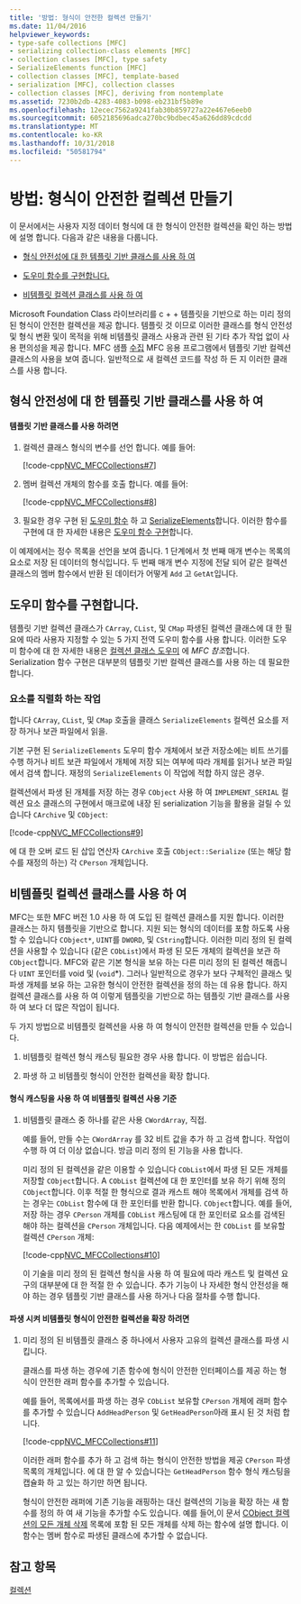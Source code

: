 ```yaml
---
title: '방법: 형식이 안전한 컬렉션 만들기'
ms.date: 11/04/2016
helpviewer_keywords:
- type-safe collections [MFC]
- serializing collection-class elements [MFC]
- collection classes [MFC], type safety
- SerializeElements function [MFC]
- collection classes [MFC], template-based
- serialization [MFC], collection classes
- collection classes [MFC], deriving from nontemplate
ms.assetid: 7230b2db-4283-4083-b098-eb231bf5b89e
ms.openlocfilehash: 12ecec7562a9241fab30b859727a22e467e6eeb0
ms.sourcegitcommit: 6052185696adca270bc9bdbec45a626dd89cdcdd
ms.translationtype: MT
ms.contentlocale: ko-KR
ms.lasthandoff: 10/31/2018
ms.locfileid: "50581794"
---
```

# <a name="how-to-make-a-type-safe-collection"></a>방법: 형식이 안전한 컬렉션 만들기

이 문서에서는 사용자 지정 데이터 형식에 대 한 형식이 안전한 컬렉션을 확인 하는 방법에 설명 합니다. 다음과 같은 내용을 다룹니다.

- [형식 안전성에 대 한 템플릿 기반 클래스를 사용 하 여](#_core_using_template.2d.based_classes_for_type_safety)

- [도우미 함수를 구현합니다.](#_core_implementing_helper_functions)

- [비템플릿 컬렉션 클래스를 사용 하 여](#_core_using_nontemplate_collection_classes)

Microsoft Foundation Class 라이브러리를 c + + 템플릿을 기반으로 하는 미리 정의 된 형식이 안전한 컬렉션을 제공 합니다. 템플릿 것 이므로 이러한 클래스를 형식 안전성 및 형식 변환 및이 목적을 위해 비템플릿 클래스 사용과 관련 된 기타 추가 작업 없이 사용 편의성을 제공 합니다. MFC 샘플 [수집](../visual-cpp-samples.md) MFC 응용 프로그램에서 템플릿 기반 컬렉션 클래스의 사용을 보여 줍니다. 일반적으로 새 컬렉션 코드를 작성 하 든 지 이러한 클래스를 사용 합니다.

##  <a name="_core_using_template.2d.based_classes_for_type_safety"></a> 형식 안전성에 대 한 템플릿 기반 클래스를 사용 하 여

#### <a name="to-use-template-based-classes"></a>템플릿 기반 클래스를 사용 하려면

1. 컬렉션 클래스 형식의 변수를 선언 합니다. 예를 들어:

   [!code-cpp[NVC_MFCCollections#7](../mfc/codesnippet/cpp/how-to-make-a-type-safe-collection_1.cpp)]

1. 멤버 컬렉션 개체의 함수를 호출 합니다. 예를 들어:

   [!code-cpp[NVC_MFCCollections#8](../mfc/codesnippet/cpp/how-to-make-a-type-safe-collection_2.cpp)]

1. 필요한 경우 구현 된 [도우미 함수](../mfc/reference/collection-class-helpers.md) 하 고 [SerializeElements](../mfc/reference/collection-class-helpers.md#serializeelements)합니다. 이러한 함수를 구현에 대 한 자세한 내용은 [도우미 함수 구현](#_core_implementing_helper_functions)합니다.

이 예제에서는 정수 목록을 선언을 보여 줍니다. 1 단계에서 첫 번째 매개 변수는 목록의 요소로 저장 된 데이터의 형식입니다. 두 번째 매개 변수 지정에 전달 되어 같은 컬렉션 클래스의 멤버 함수에서 반환 된 데이터가 어떻게 `Add` 고 `GetAt`입니다.

##  <a name="_core_implementing_helper_functions"></a> 도우미 함수를 구현합니다.

템플릿 기반 컬렉션 클래스가 `CArray`, `CList`, 및 `CMap` 파생된 컬렉션 클래스에 대 한 필요에 따라 사용자 지정할 수 있는 5 가지 전역 도우미 함수를 사용 합니다. 이러한 도우미 함수에 대 한 자세한 내용은 [컬렉션 클래스 도우미](../mfc/reference/collection-class-helpers.md) 에 *MFC 참조*합니다. Serialization 함수 구현은 대부분의 템플릿 기반 컬렉션 클래스를 사용 하는 데 필요한 합니다.

###  <a name="_core_serializing_elements"></a> 요소를 직렬화 하는 작업

합니다 `CArray`, `CList`, 및 `CMap` 호출을 클래스 `SerializeElements` 컬렉션 요소를 저장 하거나 보관 파일에서 읽을.

기본 구현 된 `SerializeElements` 도우미 함수 개체에서 보관 저장소에는 비트 쓰기를 수행 하거나 비트 보관 파일에서 개체에 저장 되는 여부에 따라 개체를 읽거나 보관 파일에서 검색 합니다. 재정의 `SerializeElements` 이 작업에 적합 하지 않은 경우.

컬렉션에서 파생 된 개체를 저장 하는 경우 `CObject` 사용 하 여 `IMPLEMENT_SERIAL` 컬렉션 요소 클래스의 구현에서 매크로에 내장 된 serialization 기능을 활용을 걸릴 수 있습니다 `CArchive` 및 `CObject`:

[!code-cpp[NVC_MFCCollections#9](../mfc/codesnippet/cpp/how-to-make-a-type-safe-collection_3.cpp)]

에 대 한 오버 로드 된 삽입 연산자 `CArchive` 호출 `CObject::Serialize` (또는 해당 함수를 재정의 하는) 각 `CPerson` 개체입니다.

##  <a name="_core_using_nontemplate_collection_classes"></a> 비템플릿 컬렉션 클래스를 사용 하 여

MFC는 또한 MFC 버전 1.0 사용 하 여 도입 된 컬렉션 클래스를 지원 합니다. 이러한 클래스는 하지 템플릿을 기반으로 합니다. 지원 되는 형식의 데이터를 포함 하도록 사용할 수 있습니다 `CObject*`, `UINT`를 `DWORD`, 및 `CString`합니다. 이러한 미리 정의 된 컬렉션을 사용할 수 있습니다 (같은 `CObList`)에서 파생 된 모든 개체의 컬렉션을 보관 하 `CObject`합니다. MFC와 같은 기본 형식을 보유 하는 다른 미리 정의 된 컬렉션 해줍니다 `UINT` 포인터를 void 및 (`void`*). 그러나 일반적으로 경우가 보다 구체적인 클래스 및 파생 개체를 보유 하는 고유한 형식이 안전한 컬렉션을 정의 하는 데 유용 합니다. 하지 컬렉션 클래스를 사용 하 여 이렇게 템플릿을 기반으로 하는 템플릿 기반 클래스를 사용 하 여 보다 더 많은 작업이 됩니다.

두 가지 방법으로 비템플릿 컬렉션을 사용 하 여 형식이 안전한 컬렉션을 만들 수 있습니다.

1. 비템플릿 컬렉션 형식 캐스팅 필요한 경우 사용 합니다. 이 방법은 쉽습니다.

1. 파생 하 고 비템플릿 형식이 안전한 컬렉션을 확장 합니다.

#### <a name="to-use-the-nontemplate-collections-with-type-casting"></a>형식 캐스팅을 사용 하 여 비템플릿 컬렉션 사용 기준

1. 비템플릿 클래스 중 하나를 같은 사용 `CWordArray`, 직접.

   예를 들어, 만들 수는 `CWordArray` 를 32 비트 값을 추가 하 고 검색 합니다. 작업이 수행 하 여 더 이상 없습니다. 방금 미리 정의 된 기능을 사용 합니다.

   미리 정의 된 컬렉션을 같은 이용할 수 있습니다 `CObList`에서 파생 된 모든 개체를 저장할 `CObject`합니다. A `CObList` 컬렉션에 대 한 포인터를 보유 하기 위해 정의 `CObject`합니다. 이후 적절 한 형식으로 결과 캐스트 해야 목록에서 개체를 검색 하는 경우는 `CObList` 함수에 대 한 포인터를 반환 합니다. `CObject`합니다. 예를 들어, 저장 하는 경우 `CPerson` 개체를 `CObList` 캐스팅에 대 한 포인터로 요소를 검색된 해야 하는 컬렉션을 `CPerson` 개체입니다. 다음 예제에서는 한 `CObList` 를 보유할 컬렉션 `CPerson` 개체:

   [!code-cpp[NVC_MFCCollections#10](../mfc/codesnippet/cpp/how-to-make-a-type-safe-collection_4.cpp)]

   이 기술을 미리 정의 된 컬렉션 형식을 사용 하 여 필요에 따라 캐스트 및 컬렉션 요구의 대부분에 대 한 적절 한 수 있습니다. 추가 기능이 나 자세한 형식 안전성을 해야 하는 경우 템플릿 기반 클래스를 사용 하거나 다음 절차를 수행 합니다.

#### <a name="to-derive-and-extend-a-nontemplate-type-safe-collection"></a>파생 시켜 비템플릿 형식이 안전한 컬렉션을 확장 하려면

1. 미리 정의 된 비템플릿 클래스 중 하나에서 사용자 고유의 컬렉션 클래스를 파생 시킵니다.

   클래스를 파생 하는 경우에 기존 함수에 형식이 안전한 인터페이스를 제공 하는 형식이 안전한 래퍼 함수를 추가할 수 있습니다.

   예를 들어, 목록에서를 파생 하는 경우 `CObList` 보유할 `CPerson` 개체에 래퍼 함수를 추가할 수 있습니다 `AddHeadPerson` 및 `GetHeadPerson`아래 표시 된 것 처럼 합니다.

   [!code-cpp[NVC_MFCCollections#11](../mfc/codesnippet/cpp/how-to-make-a-type-safe-collection_5.h)]

   이러한 래퍼 함수를 추가 하 고 검색 하는 형식이 안전한 방법을 제공 `CPerson` 파생 목록의 개체입니다. 에 대 한 알 수 있습니다는 `GetHeadPerson` 함수 형식 캐스팅을 캡슐화 하 고 있는 하기만 하면 됩니다.

   형식이 안전한 래퍼에 기존 기능을 래핑하는 대신 컬렉션의 기능을 확장 하는 새 함수를 정의 하 여 새 기능을 추가할 수도 있습니다. 예를 들어,이 문서 [CObject 컬렉션의 모든 개체 삭제](../mfc/deleting-all-objects-in-a-cobject-collection.md) 목록에 포함 된 모든 개체를 삭제 하는 함수에 설명 합니다. 이 함수는 멤버 함수로 파생된 클래스에 추가할 수 없습니다.

## <a name="see-also"></a>참고 항목

[컬렉션](../mfc/collections.md)

